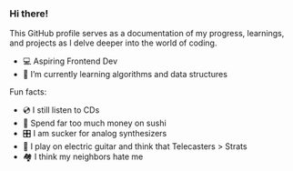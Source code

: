 ### Hi there!

This GitHub profile serves as a documentation of my progress, learnings, and projects as I delve deeper into the world of coding.

- 💻 Aspiring Frontend Dev
- 🌱 I’m currently learning algorithms and data structures
  
Fun facts:
- 💿 I still listen to CDs
- 🍣 Spend far too much money on sushi 
- 🎛 I am sucker for analog synthesizers
- 🎸 I play on electric guitar and think that Telecasters > Strats
- 🏘️ I think my neighbors hate me



<!--
**TomaszKaczmarczyk1991/TomaszKaczmarczyk1991** is a ✨ _special_ ✨ repository because its `README.md` (this file) appears on your GitHub profile.

Here are some ideas to get you started:

- 🔭 I’m currently working on ...
- 🌱 I’m currently learning ...
- 👯 I’m looking to collaborate on ...
- 🤔 I’m looking for help with ...
- 💬 Ask me about ...
- 📫 How to reach me: ...
- 😄 Pronouns: ...
- ⚡ Fun fact: ...
-->

